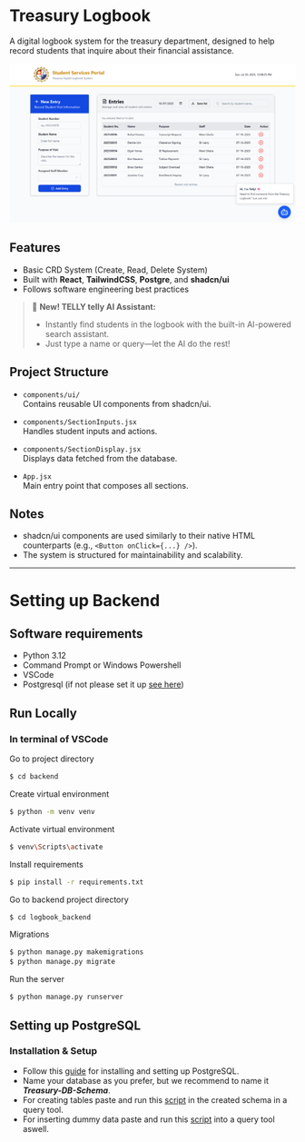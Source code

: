 # Treasury Logbook

A digital logbook system for the treasury department, designed to help record students that inquire about their financial assistance.

![Treasury Logbook System Screenshot](public/updated-ui-logbook.png)

## Features

- Basic CRD System (Create, Read, Delete System)
- Built with **React**, **TailwindCSS**, **Postgre**, and **shadcn/ui**
- Follows software engineering best practices
> 🚀 **New! TELLY telly AI Assistant:**  
> - Instantly find students in the logbook with the built-in AI-powered search assistant.  
> - Just type a name or query—let the AI do the rest!

## Project Structure

- `components/ui/`  
  Contains reusable UI components from shadcn/ui.

- `components/SectionInputs.jsx`  
  Handles student inputs and actions.

- `components/SectionDisplay.jsx`  
  Displays data fetched from the database.

- `App.jsx`  
  Main entry point that composes all sections.

## Notes

- shadcn/ui components are used similarly to their native HTML counterparts (e.g., `<Button onClick={...} />`).
- The system is structured for maintainability and scalability.

---


# Setting up Backend

## Software requirements
- Python 3.12
- Command Prompt or Windows Powershell
- VSCode
- Postgresql (if not please set it up [see here](#setting-up-postgresql))

## Run Locally

### In terminal of VSCode

Go to project directory
```bash
$ cd backend
```

Create virtual environment
```bash
$ python -m venv venv
```

Activate virtual environment
```bash
$ venv\Scripts\activate
```

Install requirements
```bash
$ pip install -r requirements.txt

```

Go to backend project directory

```bash
$ cd logbook_backend
```

Migrations
```bash
$ python manage.py makemigrations
$ python manage.py migrate
```

Run the server
```bash
$ python manage.py runserver
```

## Setting up PostgreSQL

### Installation & Setup
- Follow this [guide](https://docs.google.com/document/d/1-bvDPgd2EP4ROR7DJ18rJzwcz6KD01DcDkr2S1KAzKQ/edit?usp=sharing) for installing and setting up PostgreSQL.
- Name your database as you prefer, but we recommend to name it **_Treasury-DB-Schema_**.
- For creating tables paste and run this [script](https://rentry.co/uikxwc4a) in the created schema in a query tool.
- For inserting dummy data paste and run this [script](https://rentry.co/y8wq364y) into a query tool aswell.